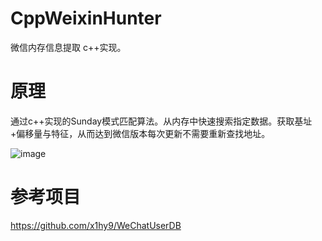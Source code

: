 # CppWeixinHunter
微信内存信息提取 c++实现。

# 原理
通过c++实现的Sunday模式匹配算法。从内存中快速搜索指定数据。获取基址+偏移量与特征，从而达到微信版本每次更新不需要重新查找地址。

![image](https://raw.githubusercontent.com/baiyies/CppWeixinHunter/main/img/weixin.png)

# 参考项目 
https://github.com/x1hy9/WeChatUserDB
